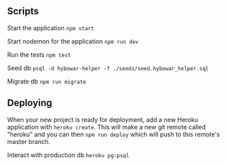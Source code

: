 ## Scripts

Start the application `npm start`

Start nodemon for the application `npm run dev`

Run the tests `npm test`

Seed db `psql -d hybowar-helper -f ./seeds/seed.hybowar_helper.sql`

Migrate db `npm run migrate`

## Deploying

When your new project is ready for deployment, add a new Heroku application with `heroku create`. This will make a new git remote called "heroku" and you can then `npm run deploy` which will push to this remote's master branch.

Interact with production db `heroku pg:psql`